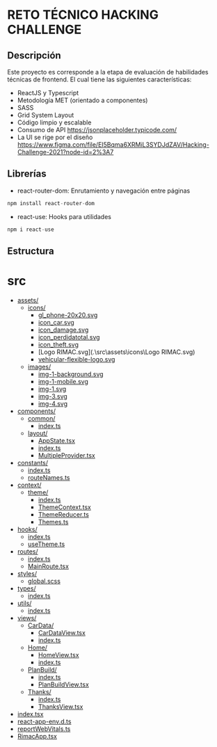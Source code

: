 # RETO TÉCNICO HACKING CHALLENGE

## Descripción

Este proyecto es corresponde a la etapa de evaluación de habilidades técnicas de frontend.
El cual tiene las siguientes características:

* ReactJS y Typescript
* Metodología MET (orientado a componentes)
* SASS
* Grid System Layout
* Código limpio y escalable
* Consumo de API https://jsonplaceholder.typicode.com/
* La UI se rige por el diseño https://www.figma.com/file/EI5Bqma6XRMiL3SYDJdZAV/Hacking-Challenge-2021?node-id=2%3A7

## Librerías

* react-router-dom: Enrutamiento y navegación entre páginas

```js
npm install react-router-dom
```

* react-use: Hooks para utilidades 

```js
npm i react-use
```

## Estructura

# src

* [assets/](.\src\assets)
  * [icons/](.\src\assets\icons)
    * [gl_phone-20x20.svg](.\src\assets\icons\gl_phone-20x20.svg)
    * [icon_car.svg](.\src\assets\icons\icon_car.svg)
    * [icon_damage.svg](.\src\assets\icons\icon_damage.svg)
    * [icon_perdidatotal.svg](.\src\assets\icons\icon_perdidatotal.svg)
    * [icon_theft.svg](.\src\assets\icons\icon_theft.svg)
    * [Logo RIMAC.svg](.\src\assets\icons\Logo RIMAC.svg)
    * [vehicular-flexible-logo.svg](.\src\assets\icons\vehicular-flexible-logo.svg)
  * [images/](.\src\assets\images)
    * [img-1-background.svg](.\src\assets\images\img-1-background.svg)
    * [img-1-mobile.svg](.\src\assets\images\img-1-mobile.svg)
    * [img-1.svg](.\src\assets\images\img-1.svg)
    * [img-3.svg](.\src\assets\images\img-3.svg)
    * [img-4.svg](.\src\assets\images\img-4.svg)
* [components/](.\src\components)
  * [common/](.\src\components\common)
    * [index.ts](.\src\components\common\index.ts)
  * [layout/](.\src\components\layout)
    * [AppState.tsx](.\src\components\layout\AppState.tsx)
    * [index.ts](.\src\components\layout\index.ts)
    * [MultipleProvider.tsx](.\src\components\layout\MultipleProvider.tsx)
* [constants/](.\src\constants)
  * [index.ts](.\src\constants\index.ts)
  * [routeNames.ts](.\src\constants\routeNames.ts)
* [context/](.\src\context)
  * [theme/](.\src\context\theme)
    * [index.ts](.\src\context\theme\index.ts)
    * [ThemeContext.tsx](.\src\context\theme\ThemeContext.tsx)
    * [ThemeReducer.ts](.\src\context\theme\ThemeReducer.ts)
    * [Themes.ts](.\src\context\theme\Themes.ts)
* [hooks/](.\src\hooks)
  * [index.ts](.\src\hooks\index.ts)
  * [useTheme.ts](.\src\hooks\useTheme.ts)
* [routes/](.\src\routes)
  * [index.ts](.\src\routes\index.ts)
  * [MainRoute.tsx](.\src\routes\MainRoute.tsx)
* [styles/](.\src\styles)
  * [global.scss](.\src\styles\global.scss)
* [types/](.\src\types)
  * [index.ts](.\src\types\index.ts)
* [utils/](.\src\utils)
  * [index.ts](.\src\utils\index.ts)
* [views/](.\src\views)
  * [CarData/](.\src\views\CarData)
    * [CarDataView.tsx](.\src\views\CarData\CarDataView.tsx)
    * [index.ts](.\src\views\CarData\index.ts)
  * [Home/](.\src\views\Home)
    * [HomeView.tsx](.\src\views\Home\HomeView.tsx)
    * [index.ts](.\src\views\Home\index.ts)
  * [PlanBuild/](.\src\views\PlanBuild)
    * [index.ts](.\src\views\PlanBuild\index.ts)
    * [PlanBuildView.tsx](.\src\views\PlanBuild\PlanBuildView.tsx)
  * [Thanks/](.\src\views\Thanks)
    * [index.ts](.\src\views\Thanks\index.ts)
    * [ThanksView.tsx](.\src\views\Thanks\ThanksView.tsx)
* [index.tsx](.\src\index.tsx)
* [react-app-env.d.ts](.\src\react-app-env.d.ts)
* [reportWebVitals.ts](.\src\reportWebVitals.ts)
* [RimacApp.tsx](.\src\RimacApp.tsx)
